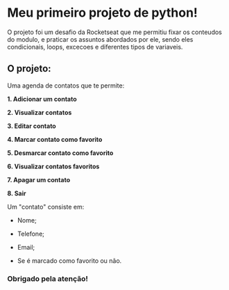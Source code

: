 
# Meu primeiro projeto de python!

O projeto foi um desafio da Rocketseat que me permitiu fixar os conteudos do modulo, e praticar os assuntos abordados por ele, sendo eles condicionais, loops, excecoes e diferentes tipos de variaveis.

## O projeto:

Uma agenda de contatos que te permite:

  **1.  Adicionar um contato**
  
  **2.  Visualizar contatos**
  
  **3.  Editar contato**

  **4.  Marcar contato como favorito**
  
  **5.  Desmarcar contato como favorito**
   
  **6.  Visualizar contatos favoritos**
  
  **7.  Apagar um contato**
  
  **8.  Sair**

Um "contato" consiste em: 

- Nome; 

- Telefone; 

- Email;

- Se é marcado como favorito ou não.


### Obrigado pela atenção!
